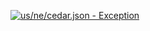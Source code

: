 [![us/ne/cedar.json - Exception](https://img.shields.io/badge/us/ne/cedar.json-Exception-red)](https://github.com/openaddresses/openaddresses/tree/master/sources/us/ne/cedar.json)